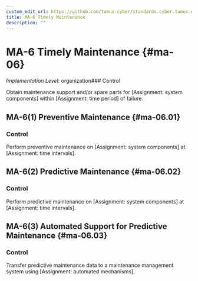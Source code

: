 ```yaml
---
custom_edit_url: https://github.com/tamus-cyber/standards.cyber.tamus.edu/tree/main/static/content/tamus.edu/TAMUS_profile.xml
title: MA-6 Timely Maintenance
description: ""
---
```


# MA-6 Timely Maintenance {#ma-06}

_Implementation Level_: organization### Control

Obtain maintenance support and/or spare parts for [Assignment: system components] within [Assignment: time period] of failure.

## MA-6(1) Preventive Maintenance {#ma-06.01}

### Control

Perform preventive maintenance on [Assignment: system components] at [Assignment: time intervals].

## MA-6(2) Predictive Maintenance {#ma-06.02}

### Control

Perform predictive maintenance on [Assignment: system components] at [Assignment: time intervals].

## MA-6(3) Automated Support for Predictive Maintenance {#ma-06.03}

### Control

Transfer predictive maintenance data to a maintenance management system using [Assignment: automated mechanisms].

